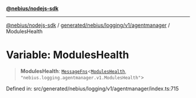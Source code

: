 [**@nebius/nodejs-sdk**](../../../../../../README.md)

---

[@nebius/nodejs-sdk](../../../../../../README.md) / [generated/nebius/logging/v1/agentmanager](../README.md) / ModulesHealth

# Variable: ModulesHealth

> **ModulesHealth**: [`MessageFns`](../../../../../../runtime/protos/core/interfaces/MessageFns.md)\<[`ModulesHealth`](../interfaces/ModulesHealth.md), `"nebius.logging.agentmanager.v1.ModulesHealth"`\>

Defined in: src/generated/nebius/logging/v1/agentmanager/index.ts:715
